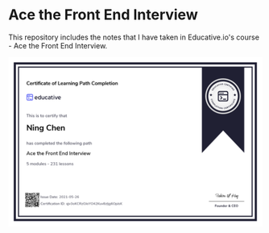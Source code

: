 # Ace the Front End Interview
This repository includes the notes that I have taken in Educative.io's course - Ace the Front End Interview.

![Certification](1.png)
